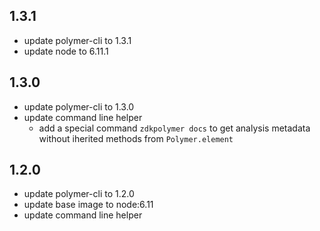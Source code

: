 ## 1.3.1
  - update polymer-cli to 1.3.1
  - update node to 6.11.1
  
## 1.3.0
  
  - update polymer-cli to 1.3.0
  - update command line helper
    - add a special command `zdkpolymer docs` to get analysis metadata without iherited methods from `Polymer.element`

## 1.2.0

  - update polymer-cli to 1.2.0
  - update base image to node:6.11
  - update command line helper